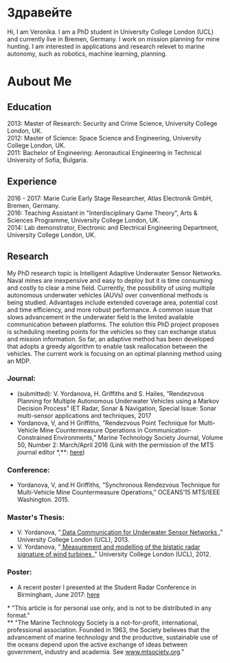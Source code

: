 # Здравейте

Hi, I am Veronika. I am a PhD student in University College London (UCL) and currently live in Bremen, Germany. I work on mission planning for mine hunting. I am interested in applications and research relevet to marine autonomy, such as robotics, machine learning, planning.

# Aubout Me

## Education
2013: Master of Research: Security and Crime Science, University College London, UK.  <br>
2012: Master of Science: Space Science and Engineering, University College London, UK.  <br>
2011: Bachelor of Engineering: Aeronautical Engineering in Technical University of Sofia, Bulgaria.  <br>

## Experience
2016 - 2017: Marie Curie Early Stage Researcher, Atlas Electronik GmbH, Bremen, Germany. <br>
2016: Teaching Assistant in "Interdisciplinary Game Theory", Arts & Sciences Programme, University College London, UK. <br>
2014: Lab demonstrator, Electronic and Electrical Engineering Department, University College London, UK. <br>

## Research
My PhD research topic is Intelligent Adaptive Underwater Sensor Networks. <br> 
Naval mines are inexpensive and easy to deploy but it is time consuming and costly to clear a mine field. Currently, the possibility of using multiple autonomous underwater vehicles (AUVs) over conventional methods is being studied. Advantages include extended coverage area, potential cost and time efficiency, and more robust performance. A common issue that slows advancement in the underwater field is the limited available communication between platforms. The solution this PhD project proposes is scheduling meeting points for the vehicles so they can exchange status and mission information. So far, an adaptive method has been developed that adopts a greedy algorithm to enable task reallocation between the vehicles. The current work is focusing on an optimal planning method using an MDP.

### Journal:
* (submitted):  V. Yordanova, H. Griffiths and S. Hailes, ”Rendezvous Planning for Multiple Autonomous Underwater Vehicles using a Markov Decision Process” IET Radar, Sonar & Navigation, Special Issue: Sonar multi-sensor applications and techniques, 2017 <br>
* Yordanova, V, and H Griffiths, ”Rendezvous Point Technique for Multi-Vehicle Mine Countermeasure Operations in Communication-Constrained Environments,” Marine Technology Society Journal, Volume 50, Number 2: March/April 2016 (Link with the permission of the MTS journal editor *,**: <a href="Yordanova&GriffithsMTS.pdf">here</a>)


### Conference:
* Yordanova, V, and H Griffiths, ”Synchronous Rendezvous Technique for Multi-Vehicle Mine Countermeasure Operations,” OCEANS’15 MTS/IEEE Washington. 2015.

### Master's Thesis:
* V. Yordanova, “<a href="mres_comms_2013.pdf"> Data Communication for Underwater Sensor Networks </a>,” University College London (UCL), 2013. <br>
* V. Yordanova, "<a href="msc_radar_2012.pdf"> Measurement and modelling of the bistatic radar signature of wind turbines </a>," University College London (UCL), 2012. <br>

### Poster:
* A recent poster I presented at the Student Radar Conference in Birmingham, June 2017: <a href="YORDANOVAVeronika_Birmingham_conference_17.pdf">here</a>


\* "This article is for personal use only, and is not to be distributed in any format." <br>
\** "The Marine Technology Society is a not-for-profit, international, professional association. Founded in 1963, the Society believes that the advancement of marine technology and the productive, sustainable use of the oceans depend upon the active exchange of ideas between government, industry and academia. See www.mtsociety.org." 
